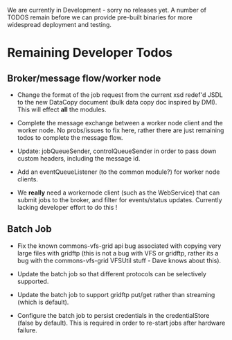 We are currently in Development - sorry no releases yet. A number of TODOS remain before we can provide pre-built binaries for more widespread deployment and testing.

# Remaining Developer Todos #

## Broker/message flow/worker node ##

  * Change the format of the job request from the current xsd redef'd JSDL to the new DataCopy document (bulk data copy doc inspired by DMI). This will effect **all** the modules.

  * Complete the message exchange between a worker node client and the worker node. No probs/issues to fix here, rather there are just remaining todos to complete the message flow.

  * Update: jobQueueSender, controlQueueSender in order to pass down custom headers, including the message id.

  * Add an eventQueueListener (to the common module?) for worker node clients.

  * We **really** need a workernode client (such as the WebService) that can submit jobs to the broker, and filter for events/status updates. Currently lacking developer effort to do this !

## Batch Job ##

  * Fix the known commons-vfs-grid api bug associated with copying very large files with gridftp (this is not a bug with VFS or gridftp, rather its a bug with the commons-vfs-grid VFSUtil stuff - Dave knows about this).

  * Update the batch job so that different protocols can be selectively supported.

  * Update the batch job to support gridftp put/get rather than streaming (which is default).

  * Configure the batch job to persist credentials in the credentialStore (false by default). This is required in order to re-start jobs after hardware failure.